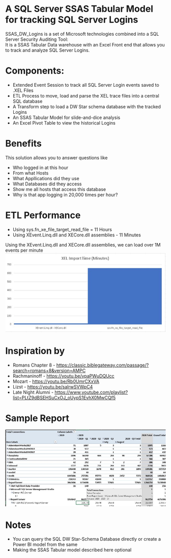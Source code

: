 <h1>A SQL Server SSAS Tabular Model for tracking SQL Server Logins</h1>
SSAS_DW_Logins is a set of Microsoft technologies combined into a SQL Server Security Auditing Tool:<br>
It is a SSAS Tabular Data warehouse with an Excel Front end that allows you to track and analyze SQL Server Logins.

# Components:
* Extended Event Session to track all SQL Server Login events saved to .XEL Files
* ETL Process to move, load and parse the XEL trace files into a central SQL database
* A Transform step to load a DW Star schema database with the tracked Logins
* An SSAS Tabular Model for slide-and-dice analysis
* An Excel Pivot Table to view the historical Logins

# Benefits
This solution allows you to answer questions like
* Who logged in at this hour
* From what Hosts
* What Appllications did they use
* What Databases did they access
* Show me all hosts that access this database
* Why is that app logging in 20,000 times per hour?

# ETL Performance
* Using sys.fn_xe_file_target_read_file = 11 Hours
* Using XEvent.Linq.dll and XECore.dll assemblies - 11 Minutes

Using the XEvent.Linq.dll and XECore.dll assemblies, we can load over 1M events per minute
![alt text](https://raw.githubusercontent.com/gwalkey/SSAS_DW_Logins/master/Import_Library_Comparison.jpg)

# Inspiration by
* Romans Chapter 8 - https://classic.biblegateway.com/passage/?search=romans+8&version=AMPC
* Rachmaninoff - https://youtu.be/vpaPWuDQUcc
* Mozart - https://youtu.be/Rb0UmrCXxVA
* Lizst - https://youtu.be/salrwSVWpC4
* Late Night Alumni - https://www.youtube.com/playlist?list=PLtZ9dBSEHSuCxOJ_oUypS1EvhX0MwCQf5

# Sample Report
![alt text](https://raw.githubusercontent.com/gwalkey/SSAS_DW_Logins/master/DW_Logins_Excel_Model.jpg)

# Notes
* You can query the SQL DW Star-Schema Database directly or create a Power BI model from the same
* Making the SSAS Tabular model described here optional
